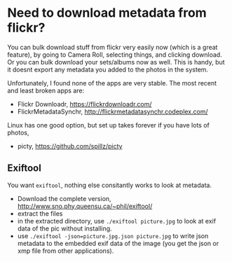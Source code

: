 # Need to download metadata from flickr?

You can bulk download stuff from flickr very easily now (which is a great feature), by going to Camera Roll, selecting things, and clicking download.
Or you can bulk download your sets/albums now as well. 
This is handy, but it doesnt export any metadata you added to the photos in the system. 

Unfortunately, I found none of the apps are very stable.
The most recent and least broken apps are:

- Flickr Downloadr, https://flickrdownloadr.com/ 
- FlickrMetadataSynchr, http://flickrmetadatasynchr.codeplex.com/

Linux has one good option, but set up takes forever if you have lots of photos, 

- picty, https://github.com/spillz/picty

## Exiftool

You want `exiftool`, nothing else consitantly works to look at metadata. 

- Download the complete version, http://www.sno.phy.queensu.ca/~phil/exiftool/
- extract the files
- in the extracted directory, use `./exiftool picture.jpg` to look at exif data of the pic without installing. 
- use `./exiftool -json=picture.jpg.json picture.jpg` to write json metadata to the embedded exif data of the image (you get the json or xmp file from other applications).




